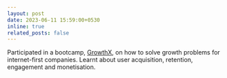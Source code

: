 ```yaml
---
layout: post
date: 2023-06-11 15:59:00+0530
inline: true
related_posts: false
---
```


Participated in a bootcamp, [GrowthX](https://growthx.club/), on how to solve growth problems for internet-first companies. Learnt about user acquisition, retention, engagement and monetisation. 
